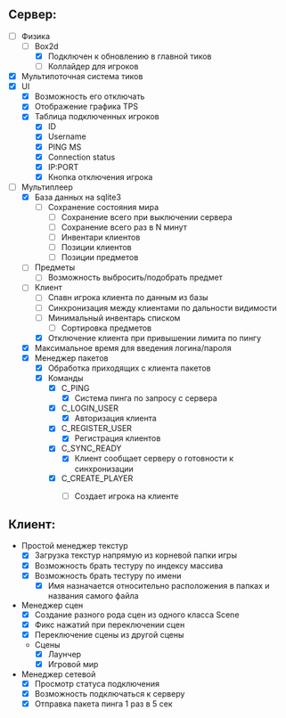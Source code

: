 ## Сервер:

- [ ] Физика
	- [ ] Box2d
		- [x] Подключен к обновлению в главной тиков
		- [ ] Коллайдер для игроков
- [x] Мультипоточная система тиков
- [x] UI
	- [x] Возможность его отключать
	- [x] Отображение графика TPS
	- [x] Таблица подключенных игроков
		- [x] ID
		- [x] Username
		- [x] PING MS
		- [x] Connection status
		- [x] IP:PORT
		- [x] Кнопка отключения игрока
- [ ] Мультиплеер
	- [x] База данных на sqlite3
		- [ ] Сохранение состояния мира
			- [ ] Сохранение всего при выключении сервера
			- [ ] Сохранение всего раз в N минут
			- [ ] Инвентари клиентов
			- [ ] Позиции клиентов
			- [ ] Позиции предметов
	- [ ] Предметы
		- [ ] Возможность выбросить/подобрать предмет
	- [ ] Клиент
		- [ ] Спавн игрока клиента по данным из базы
		- [ ] Синхронизация между клиентами по дальности видимости
		- [ ] Минимальный инвентарь списком
			- [ ] Сортировка предметов
		- [x] Отключение клиента при привышении лимита по пингу
	
	- [x] Максимальное время для введения логина/пароля
	- [x] Менеджер пакетов
		- [x] Обработка приходящих с клиента пакетов
		- [x] Команды
			 - [x] C_PING
				 - [x] Система пинга по запросу с сервера
			 - [x] C_LOGIN_USER
				 - [x] Авторизация клиента
			 - [x] C_REGISTER_USER
				 - [x] Регистрация клиентов
			 - [x] C_SYNC_READY
				 - [x] Клиент сообщает серверу о готовности к синхронизации
			 - [x] C_CREATE_PLAYER
				 - [ ] Создает игрока на клиенте
 

## Клиент:
-  Простой менеджер текстур
	- [x] Загрузка текстур напрямую из корневой папки игры
	- [x] Возможность брать тестуру по индексу массива
	- [x] Возможность брать тестуру по имени
		- [x] Имя назначается относительно расположения в папках и названия самого файла
-  Менеджер сцен
	- [x] Создание разного рода сцен из одного класса Scene
	- [x] Фикс нажатий при переключении сцен
	- [x] Переключение сцены из другой сцены
	- Сцены
		- [x] Лаунчер
		- [x] Игровой мир
-  Менеджер сетевой
	- [x] Просмотр статуса подключения
	- [x] Возможность подключаться к серверу
	- [x] Отправка пакета пинга 1 раз в 5 сек
